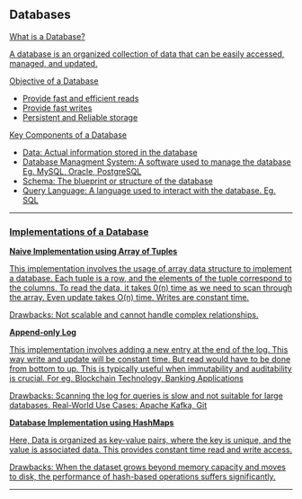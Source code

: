 <h2> Databases </h2>

<u>What is a Database?<u>

A database is an organized collection of data that can be easily accessed, managed, and updated. 

<ins>Objective of a Database</ins>
<ul>
  <li> Provide fast and efficient reads</li>
  <li> Provide fast writes</li>
  <li> Persistent and Reliable storage</li>
</ul>

<ins>Key Components of a Database</ins>
<ul>
  <li>Data: Actual information stored in the database</li>
  <li>Database Managment System: A software used to manage the database Eg. MySQL, Oracle, PostgreSQL</li>
  <li>Schema: The blueprint or structure of the database</li>
  <li>Query Language: A language used to interact with the database. Eg. SQL</li>
</ul>

-------------------------------------------------------------------------------------------------------

<h3> Implementations of a Database </h3>

<b> Naive Implementation using Array of Tuples </b>

<p> This implementation involves the usage of array data structure to implement a database. Each tuple is a row, and the elements of the tuple correspond to the columns. To read the data, it takes 0(n) time as we need to scan through the array. Even update takes O(n) time. Writes are constant time. </p>
<ins>Drawbacks</ins>: Not scalable and cannot handle complex relationships.

<b> Append-only Log </b>

<p> This implementation involves adding a new entry at the end of the log. This way write and update will be constant time. But read would have to be done from bottom to up. This is typically useful when immutability and auditability is crucial. For eg. Blockchain Technology, Banking Applications</p>
<ins>Drawbacks</ins>: Scanning the log for queries is slow and not suitable for large databases.
<ins>Real-World Use Cases</ins>: Apache Kafka, Git

<b> Database Implementation using HashMaps </b>

<p>Here, Data is organized as key-value pairs, where the key is unique, and the value is associated data. This provides constant time read and write access.</p>
<ins>Drawbacks</ins>: When the dataset grows beyond memory capacity and moves to disk, the performance of hash-based operations suffers significantly.

-------------------------------------------------------------------------------------------------------
